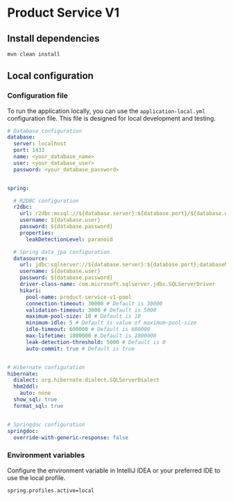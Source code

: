 # Product Service V1

## Install dependencies

```bash
mvn clean install
```

## Local configuration

### Configuration file
To run the application locally, you can use the `application-local.yml` configuration file. This file is designed for local development and testing.

```yaml
# Database configuration
database:
  server: localhost
  port: 1433
  name: <your_database_name>
  user: <your_database_user>
  password: <your_database_password>


spring:

  # R2DBC configuration
  r2dbc:
    url: r2dbc:mssql://${database.server}:${database.port}/${database.name}
    username: ${database.user}
    password: ${database.password}
    properties:
      leakDetectionLevel: paranoid

  # Spring data jpa configuration
  datasource:
    url: jdbc:sqlserver://${database.server}:${database.port};databaseName=${database.name};encrypt=true;trustServerCertificate=true;
    username: ${database.user}
    password: ${database.password}
    driver-class-name: com.microsoft.sqlserver.jdbc.SQLServerDriver
    hikari:
      pool-name: product-service-v1-pool
      connection-timeout: 30000 # Default is 30000
      validation-timeout: 3000 # Default is 5000
      maximum-pool-size: 10 # Default is 10
      minimum-idle: 5 # Default is value of maximum-pool-size
      idle-timeout: 600000 # Default is 600000
      max-lifetime: 1800000 # Default is 1800000
      leak-detection-threshold: 5000 # Default is 0
      auto-commit: true # Default is true


# Hibernate configuration
hibernate:
  dialect: org.hibernate.dialect.SQLServerDialect
  hbm2ddl:
    auto: none
  show_sql: true
  format_sql: true


# Springdoc configuration
springdoc:
  override-with-generic-response: false
```

### Environment variables
Configure the environment variable in IntelliJ IDEA or your preferred IDE to use the local profile.
```text
spring.profiles.active=local
```
